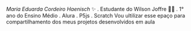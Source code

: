 _Maria Eduarda Cordeiro Haenisch_ ✨ 
 . Estudante do Wilson Joffre 👩‍🎓 
 . 1° ano do Ensino Médio 
 . Alura 
 . P5js
 . Scratch
Vou ultilizar esse epaço para compartilhamento dos meus projetos desenvolvidos em aula

